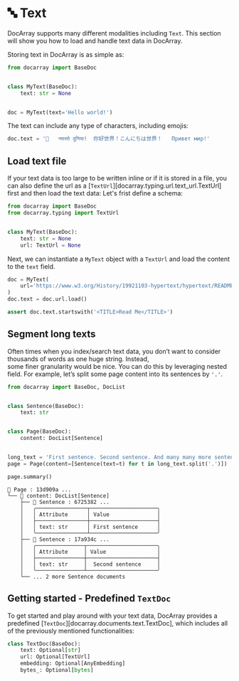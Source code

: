 
# 🔤 Text

DocArray supports many different modalities including `Text`.
This section will show you how to load and handle text data in DocArray.

Storing text in DocArray is as simple as:

```python
from docarray import BaseDoc


class MyText(BaseDoc):
    text: str = None


doc = MyText(text='Hello world!')
```

The text can include any type of characters, including emojis:

```python
doc.text = '👋	नमस्ते दुनिया!	你好世界！こんにちは世界！	Привет мир!'
```

## Load text file

If your text data is too large to be written inline or if it is stored in a file, you can also define the url as a [`TextUrl`][docarray.typing.url.text_url.TextUrl] first and then load the text data:
Let's frist define a schema:

```python
from docarray import BaseDoc
from docarray.typing import TextUrl


class MyText(BaseDoc):
    text: str = None
    url: TextUrl = None
```
Next, we can instantiate a `MyText` object with a `TextUrl` and load the content to the `text` field.
```python
doc = MyText(
    url='https://www.w3.org/History/19921103-hypertext/hypertext/README.html',
)
doc.text = doc.url.load()

assert doc.text.startswith('<TITLE>Read Me</TITLE>')
```

##  Segment long texts

Often times when you index/search text data, you don’t want to consider thousands of words as one huge string. Instead,  
some finer granularity would be nice. You can do this by leveraging nested field. For example, let’s split some page content into its sentences by `'.'`.

```python
from docarray import BaseDoc, DocList


class Sentence(BaseDoc):
    text: str


class Page(BaseDoc):
    content: DocList[Sentence]


long_text = 'First sentence. Second sentence. And many many more sentences.'
page = Page(content=[Sentence(text=t) for t in long_text.split('.')])

page.summary()
```
``` { .text .no-copy }
📄 Page : 13d909a ...
└── 💠 content: DocList[Sentence]
    ├── 📄 Sentence : 6725382 ...
    │   ╭────────────────┬─────────────────────╮
    │   │ Attribute      │ Value               │
    │   ├────────────────┼─────────────────────┤
    │   │ text: str      │ First sentence      │
    │   ╰────────────────┴─────────────────────╯
    ├── 📄 Sentence : 17a934c ...
    │   ╭───────────────┬──────────────────────╮
    │   │ Attribute     │ Value                │
    │   ├───────────────┼──────────────────────┤
    │   │ text: str     │  Second sentence     │
    │   ╰───────────────┴──────────────────────╯
    └── ... 2 more Sentence documents
```

## Getting started - Predefined `TextDoc`

To get started and play around with your text data, DocArray provides a predefined [`TextDoc`][docarray.documents.text.TextDoc], which includes all of the previously mentioned functionalities:

```python
class TextDoc(BaseDoc):
    text: Optional[str]
    url: Optional[TextUrl]
    embedding: Optional[AnyEmbedding]
    bytes_: Optional[bytes]
```

